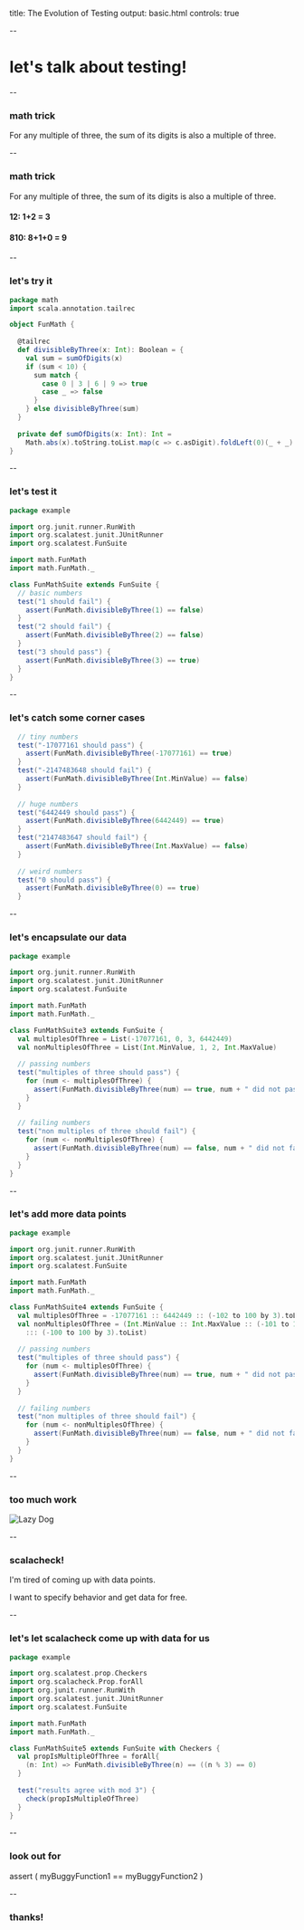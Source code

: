 title: The Evolution of Testing 
output: basic.html
controls: true

--

# let's talk about testing!
--

### math trick

For any multiple of three, the sum of its digits is also a multiple of three.

--
### math trick

For any multiple of three, the sum of its digits is also a multiple of three.

####	12: 1+2 = 3

####	810: 8+1+0 = 9

--
### let's try it

```scala
package math
import scala.annotation.tailrec

object FunMath {
  
  @tailrec
  def divisibleByThree(x: Int): Boolean = {
    val sum = sumOfDigits(x)
    if (sum < 10) {
      sum match {
        case 0 | 3 | 6 | 9 => true
        case _ => false
      }
    } else divisibleByThree(sum)
  }
  
  private def sumOfDigits(x: Int): Int = 
    Math.abs(x).toString.toList.map(c => c.asDigit).foldLeft(0)(_ + _)
}
```

--
### let's test it

```scala
package example

import org.junit.runner.RunWith
import org.scalatest.junit.JUnitRunner
import org.scalatest.FunSuite

import math.FunMath
import math.FunMath._

class FunMathSuite extends FunSuite {
  // basic numbers
  test("1 should fail") {
    assert(FunMath.divisibleByThree(1) == false)
  }
  test("2 should fail") {
    assert(FunMath.divisibleByThree(2) == false)
  }
  test("3 should pass") {
    assert(FunMath.divisibleByThree(3) == true)
  }
}
```

-- 
### let's catch some corner cases

```scala
  // tiny numbers
  test("-17077161 should pass") {
    assert(FunMath.divisibleByThree(-17077161) == true)
  }
  test("-2147483648 should fail") {
    assert(FunMath.divisibleByThree(Int.MinValue) == false)
  }
  
  // huge numbers
  test("6442449 should pass") {
    assert(FunMath.divisibleByThree(6442449) == true)
  }
  test("2147483647 should fail") {
    assert(FunMath.divisibleByThree(Int.MaxValue) == false)
  }  
  
  // weird numbers
  test("0 should pass") {
    assert(FunMath.divisibleByThree(0) == true)    
  }
```

--
### let's encapsulate our data

```scala
package example

import org.junit.runner.RunWith
import org.scalatest.junit.JUnitRunner
import org.scalatest.FunSuite

import math.FunMath
import math.FunMath._

class FunMathSuite3 extends FunSuite {
  val multiplesOfThree = List(-17077161, 0, 3, 6442449)
  val nonMultiplesOfThree = List(Int.MinValue, 1, 2, Int.MaxValue)
  
  // passing numbers
  test("multiples of three should pass") {
    for (num <- multiplesOfThree) {
      assert(FunMath.divisibleByThree(num) == true, num + " did not pass")   
    }
  }
  
  // failing numbers
  test("non multiples of three should fail") {
    for (num <- nonMultiplesOfThree) {
      assert(FunMath.divisibleByThree(num) == false, num + " did not fail")   
    }
  }
}
```

--
### let's add more data points
```scala
package example

import org.junit.runner.RunWith
import org.scalatest.junit.JUnitRunner
import org.scalatest.FunSuite

import math.FunMath
import math.FunMath._

class FunMathSuite4 extends FunSuite {
  val multiplesOfThree = -17077161 :: 6442449 :: (-102 to 100 by 3).toList  
  val nonMultiplesOfThree = (Int.MinValue :: Int.MaxValue :: (-101 to 100 by 3).toList 
    ::: (-100 to 100 by 3).toList)
  
  // passing numbers
  test("multiples of three should pass") {
    for (num <- multiplesOfThree) {
      assert(FunMath.divisibleByThree(num) == true, num + " did not pass")   
    }
  }
  
  // failing numbers
  test("non multiples of three should fail") {
    for (num <- nonMultiplesOfThree) {
      assert(FunMath.divisibleByThree(num) == false, num + " did not fail")   
    }
  }
}
```

-- 
### too much work

![Lazy Dog](file:///Users/celder/Documents/presentations/scalacheck/assets/dog.JPG)

--
### scalacheck!

I'm tired of coming up with data points.

I want to specify behavior and get data for free.

--
### let's let scalacheck come up with data for us

```scala
package example

import org.scalatest.prop.Checkers
import org.scalacheck.Prop.forAll
import org.junit.runner.RunWith
import org.scalatest.junit.JUnitRunner
import org.scalatest.FunSuite

import math.FunMath
import math.FunMath._

class FunMathSuite5 extends FunSuite with Checkers {
  val propIsMultipleOfThree = forAll{
  	(n: Int) => FunMath.divisibleByThree(n) == ((n % 3) == 0)
  }
  
  test("results agree with mod 3") {
    check(propIsMultipleOfThree)
  }
}
```

--
### look out for

assert ( myBuggyFunction1 == myBuggyFunction2 )

--
### thanks!
